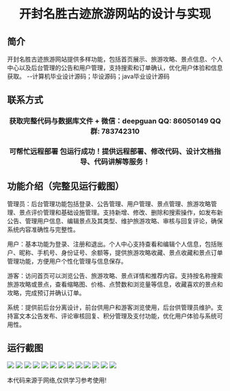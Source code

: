 <p><h1 align="center">开封名胜古迹旅游网站的设计与实现</h1></p>

## 简介
开封名胜古迹旅游网站提供多样功能，包括首页展示、旅游攻略、景点信息、个人中心以及后台管理的公告和用户管理，支持搜索和订单确认，优化用户体验和信息获取。    --计算机毕业设计源码；毕设源码；java毕业设计源码


## 联系方式
<p><h3 align="center">获取完整代码与数据库文件 + 微信：deepguan QQ: 86050149 QQ群: 783742310</h3></p>
<p><h3 align="center">可帮忙远程部署 包运行成功！提供远程部署、修改代码、设计文档指导、代码讲解等服务！</h3></p>

## 功能介绍（完整见运行截图）
管理员：后台管理功能包括登录、公告管理、用户管理、景点管理、旅游攻略管理、景点评价管理和基础设施管理。支持新增、修改、删除和搜索操作，如发布新公告、管理用户信息、编辑景点及其类型、维护旅游攻略、审核与回复评论，确保系统内容准确性与完整性。

用户：基本功能为登录、注册和退出。个人中心支持查看和编辑个人信息，包括账户、昵称、手机号、身份证号、余额等，提供旅游攻略收藏、景点收藏和景点订单管理功能，方便用户个性化管理与信息保存。

游客：访问首页可以浏览公告、旅游攻略、景点详情和推荐内容。支持按名称搜索旅游攻略或景点，查看缩略图、价格、点赞数和浏览量等信息，收藏喜欢的景点和攻略，完成预订并确认订单。

系统：提供前后台分离设计，前台供用户和游客浏览使用，后台供管理员维护。支持富文本公告发布、评论审核回复、积分管理及支付功能，优化用户体验与系统可用性。


## 运行截图
![](https://bs-1329754181.cos.ap-shanghai.myqcloud.com/ssm/KaifengTourismAttractions/img/001.jpg)
![](https://bs-1329754181.cos.ap-shanghai.myqcloud.com/ssm/KaifengTourismAttractions/img/002.jpg)
![](https://bs-1329754181.cos.ap-shanghai.myqcloud.com/ssm/KaifengTourismAttractions/img/003.jpg)
![](https://bs-1329754181.cos.ap-shanghai.myqcloud.com/ssm/KaifengTourismAttractions/img/004.jpg)
![](https://bs-1329754181.cos.ap-shanghai.myqcloud.com/ssm/KaifengTourismAttractions/img/005.jpg)
![](https://bs-1329754181.cos.ap-shanghai.myqcloud.com/ssm/KaifengTourismAttractions/img/006.jpg)
![](https://bs-1329754181.cos.ap-shanghai.myqcloud.com/ssm/KaifengTourismAttractions/img/007.jpg)
![](https://bs-1329754181.cos.ap-shanghai.myqcloud.com/ssm/KaifengTourismAttractions/img/008.jpg)
![](https://bs-1329754181.cos.ap-shanghai.myqcloud.com/ssm/KaifengTourismAttractions/img/009.jpg)
![](https://bs-1329754181.cos.ap-shanghai.myqcloud.com/ssm/KaifengTourismAttractions/img/010.jpg)
![](https://bs-1329754181.cos.ap-shanghai.myqcloud.com/ssm/KaifengTourismAttractions/img/011.jpg)
![](https://bs-1329754181.cos.ap-shanghai.myqcloud.com/ssm/KaifengTourismAttractions/img/012.jpg)
![](https://bs-1329754181.cos.ap-shanghai.myqcloud.com/ssm/KaifengTourismAttractions/img/013.jpg)

<p>本代码来源于网络,仅供学习参考使用!</p>
